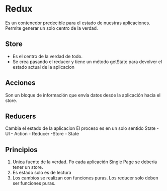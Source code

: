 # Redux

Es un contenedor predecible para el estado de nuestras aplicaciones.
Permite generar un solo centro de la verdad.

## Store

* Es el centro de la verdad de todo.
* Se crea pasando el reducer y tiene un método getState para devolver el estado actual  de la aplicacion

## Acciones

Son un bloque de información que envía datos desde la aplicación hacia el store.

## Reducers

Cambia el estado de la aplicacion
El proceso es en un solo sentido
State - UI - Action - Reducer -Store - State

## Principios

1. Unica fuente de la verdad. Po cada aplicación Single Page se deberia tener un store.
2. Es estado solo es de lectura
3. Los cambios se realizan con funciones puras. Los reducer solo deben ser funciones puras. 